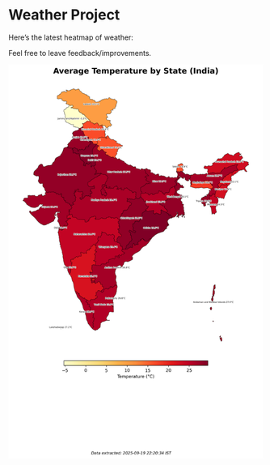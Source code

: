 # Weather Project

Here’s the latest heatmap of weather:

Feel free to leave feedback/improvements.

![India Heatmap](docs/assets/india_heatmap.png?v=CD89DC)
